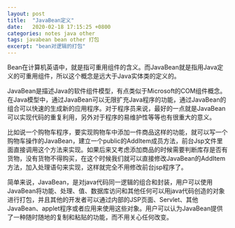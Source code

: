 ```yaml
---
layout: post
title:  "JavaBean定义"
date:   2020-02-18 17:15:25 +0800
categories: notes java other
tags: javabean bean other 打包
excerpt: "bean对逻辑的打包"
---
```


Bean在计算机英语中，就是指可重用组件的含义。而JavaBean就是指用Java定义的可重用组件，所以这个概念是远大于Java实体类的定义的。

JavaBean是描述Java的软件组件模型，有点类似于Microsoft的COM组件概念。在Java模型中，通过JavaBean可以无限扩充Java程序的功能，通过JavaBean的组合可以快速的生成新的应用程序。对于程序员来说，最好的一点就是JavaBean可以实现代码的重复利用，另外对于程序的易维护性等等也有很重大的意义。

比如说一个购物车程序，要实现购物车中添加一件商品这样的功能，就可以写一个购物车操作的JavaBean，建立一个public的AddItem成员方法，前台Jsp文件里面直接调用这个方法来实现。如果后来又考虑添加商品的时候需要判断库存是否有货物，没有货物不得购买，在这个时候我们就可以直接修改JavaBean的AddItem方法，加入处理语句来实现，这样就完全不用修改前台jsp程序了。

简单来说，JavaBean，是对java代码同一逻辑的组合和封装，用户可以使用JavaBean将功能、处理、值、数据库访问和其他任何可以用java代码创造的对象进行打包，并且其他的开发者可以通过内部的JSP页面、Servlet、其他JavaBean、applet程序或者应用来使用这些对象。用户可以认为JavaBean提供了一种随时随地的复制和粘贴的功能，而不用关心任何改变。
